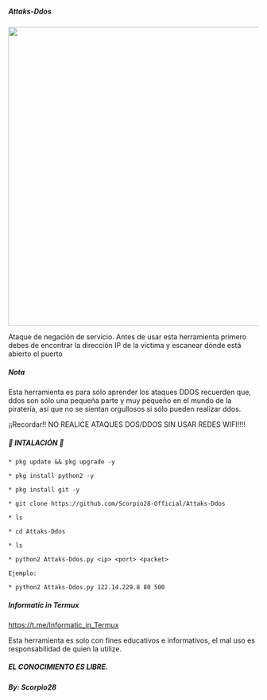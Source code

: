 ##### Attaks-Ddos
<p align="center">
 <img src="https://i.imgur.com/iqSKkvC.jpg" width="600px">
</p>

Ataque de negación de servicio. Antes de usar esta herramienta primero debes de encontrar la dirección IP de la víctima y escanear dónde está abierto el puerto

#####  Nota

Esta herramienta es para sólo aprender los ataques DDOS recuerden que, ddos son sólo una pequeña parte y muy pequeño en el mundo de la piratería, así que no se sientan orgullosos si sólo pueden realizar ddos.

¡¡Recordar!! NO REALICE ATAQUES DOS/DDOS SIN USAR REDES WIFI!!!!

#####  🦂 INTALACIÓN 🦂

```
* pkg update && pkg upgrade -y

* pkg install python2 -y

* pkg install git -y

* git clone https://github.com/Scorpio28-Official/Attaks-Ddos

* ls

* cd Attaks-Ddos

* ls

* python2 Attaks-Ddos.py <ip> <port> <packet>

Ejemplo:

* python2 Attaks-Ddos.py 122.14.229.8 80 500
```

##### Informatic in Termux

https://t.me/Informatic_in_Termux

Esta herramienta es solo con fines educativos e informativos, el mal uso es responsabilidad de quien la utilize.

#####  EL CONOCIMIENTO ES LIBRE.

##### By: Scorpio28

